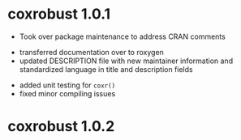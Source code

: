 # coxrobust 1.0.1
* Took over package maintenance to address CRAN comments
+ transferred documentation over to roxygen
+ updated DESCRIPTION file with new maintainer information and standardized language in title and description fields
* added unit testing for `coxr()`
* fixed minor compiling issues

# coxrobust 1.0.2
